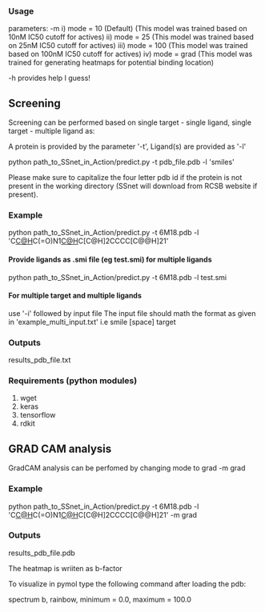 
### Usage

parameters:
-m <mode>
    i) mode = 10 (Default)
        (This model was trained based on 10nM IC50 cutoff for actives)
    ii) mode = 25
        (This model was trained based on 25nM IC50 cutoff for actives)
    iii) mode = 100
        (This model was trained based on 100nM IC50 cutoff for actives)
    iv) mode = grad
        (This model was trained for generating heatmaps for potential binding location)
  
 -h
    provides help I guess!


## Screening
Screening can be performed based on single target - single ligand, single target - multiple ligand as: 

A protein is provided by the parameter '-t',
Ligand(s) are provided as '-l' 

python path_to_SSnet_in_Action/predict.py -t pdb_file.pdb -l 'smiles'

Please make sure to capitalize the four letter pdb id if the protein is not present in the working directory (SSnet will download from RCSB website if present).

### Example

python path_to_SSnet_in_Action/predict.py -t 6M18.pdb -l 'C[C@H](N[C@@H](CCc1ccccc1)C(=O)O)C(=O)N1[C@H](C(=O)O)C[C@H]2CCCC[C@@H]21'


#### Provide ligands as .smi file (eg test.smi) for multiple ligands

python path_to_SSnet_in_Action/predict.py -t 6M18.pdb -l test.smi

#### For multiple target and multiple ligands

use '-i' followed by input file
The input file should math the format as given in 'example_multi_input.txt'
i.e smile [space] target


### Outputs

results_pdb_file.txt

### Requirements (python modules)

1) wget
2) keras
3) tensorflow
4) rdkit





## GRAD CAM analysis

GradCAM analysis can be perfomed by changing mode to grad
-m grad

### Example

python path_to_SSnet_in_Action/predict.py -t 6M18.pdb -l 'C[C@H](N[C@@H](CCc1ccccc1)C(=O)O)C(=O)N1[C@H](C(=O)O)C[C@H]2CCCC[C@@H]21' -m grad

### Outputs

results_pdb_file.pdb

The heatmap is wriiten as b-factor

To visualize in pymol type the following command after loading the pdb:

spectrum b, rainbow, minimum = 0.0, maximum = 100.0


